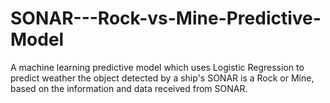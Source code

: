 # SONAR---Rock-vs-Mine-Predictive-Model
A machine learning predictive model which uses Logistic Regression to predict weather the object detected by a ship's SONAR is a Rock or Mine, based on the information and data received from SONAR.
